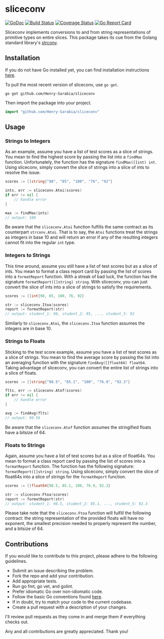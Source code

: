# sliceconv

[![GoDoc](https://godoc.org/github.com/Henry-Sarabia/sliceconv?status.svg)](https://godoc.org/github.com/Henry-Sarabia/sliceconv) [![Build Status](https://travis-ci.com/Henry-Sarabia/sliceconv.svg?branch=master)](https://travis-ci.com/Henry-Sarabia/sliceconv) [![Coverage Status](https://coveralls.io/repos/github/Henry-Sarabia/sliceconv/badge.svg?branch=master)](https://coveralls.io/github/Henry-Sarabia/sliceconv?branch=master) [![Go Report Card](https://goreportcard.com/badge/github.com/Henry-Sarabia/sliceconv)](https://goreportcard.com/report/github.com/Henry-Sarabia/sliceconv)

Sliceconv implements conversions to and from string representations of primitive types on entire slices.
This package takes its cue from the Golang standard library's [strconv](https://golang.org/pkg/strconv/). 

## Installation

If you do not have Go installed yet, you can find installation instructions 
[here](https://golang.org/doc/install).

To pull the most recent version of sliceconv, use `go get`.

```
go get github.com/Henry-Sarabia/sliceconv
```

Then import the package into your project.

```go
import "github.com/Henry-Sarabia/sliceconv"
```

## Usage

### Strings to Integers

As an example, assume you have a list of test scores as a slice of strings. You mean to find the 
highest score by passing the list into a `findMax` function. Unfortunately, the function has the signature 
`findMax([]int) int`. Using sliceconv, simply convert the slice of strings into a slice of ints to
resolve the issue.

```go
scores := []string{"98", "85", "100", "76", "92"}

ints, err := sliceconv.Atoi(scores)
if err != nil {
	// handle error
}

max := findMax(ints)
// output: 100
```

Be aware that the `sliceconv.Atoi` function fulfills the same contract as its counterpart 
`strconv.Atoi`. That is to say, the `Atoi` functions treat the strings as integers in base 10 and
will return an error if any of the resulting integers cannot fit into the regular `int` type.

### Integers to Strings

This time around, assume you still have a list of test scores but as a slice of ints. You mean to
format a class report card by passing the list of scores into a `formatReport` function. With a 
streak of bad luck, the function has the signature `formatReport([]string) string`. With sliceconv,
you can just convert the slice of ints into a slice of strings to satisfy the requirements.

```go
scores := []int{98, 85, 100, 76, 92}

str := sliceconv.Itoa(scores)
report := formatReport(str)
// output: student_1: 98, student_2: 85, ..., student_5: 92
```

Similarly to `sliceconv.Atoi`, the `sliceconv.Itoa` function assumes the integers are in base 10.

### Strings to Floats

Sticking to the test score example, assume you have a list of test scores as a slice of strings.
You mean to find the average score by passing the list into an averaging function with the signature
`findAvg([]float64) float64`. Taking advantage of sliceconv, you can convert the entire list of strings
into a slice of floats.

```go
scores := []string{"98.5", "85.1", "100", "76.9", "92.3"}

flts, err := sliceconv.Atof(scores)
if err != nil {
	// handle error
}

avg := findAvg(flts)
// output: 90.56
```

Be aware that the `sliceconv.Atof` function assumes the stringified floats have a bitsize of 64.

### Floats to Strings

Again, assume you have a list of test scores but as a slice of float64s. You mean to format a class
report card by passing the list of scores into a `formatReport` function. The function has the following
signature: `formatReport([]string) string`. Using sliceconv, simply convert the slice of float64s into
a slice of strings for the `formatReport` function.

```go
scores := []float64{98.5, 85.1, 100, 76.9, 92.3}

str := sliceconv.Ftoa(scores)
report := formatReport(str)
// output: student_1: 98.5, student_2: 85.1, ..., student_5: 92.3
```

Please take note that the `sliceconv.Ftoa` function will fulfill the following contract: the string
representation of the provided floats will have no exponent, the smallest precision needed to properly
represent the number, and a bitsize of 64.

## Contributions

If you would like to contribute to this project, please adhere to the following
guidelines.

* Submit an issue describing the problem.
* Fork the repo and add your contribution.
* Add appropriate tests.
* Run go fmt, go vet, and golint.
* Prefer idiomatic Go over non-idiomatic code.
* Follow the basic Go conventions found [here](https://github.com/golang/go/wiki/CodeReviewComments).
* If in doubt, try to match your code to the current codebase.
* Create a pull request with a description of your changes.

I'll review pull requests as they come in and merge them if everything checks out.

Any and all contributions are greatly appreciated. Thank you!